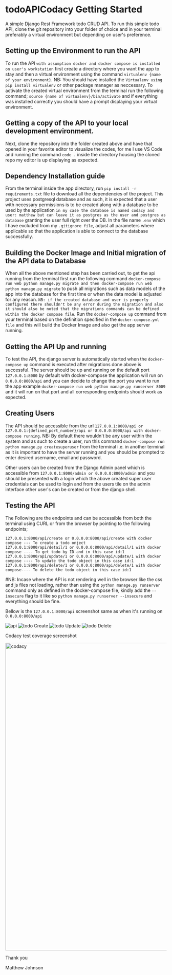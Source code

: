 
# todoAPICodacy Getting Started
A simple Django Rest Framework todo CRUD API. To run this simple todo API, clone the git repository into your folder of choice and in your terminal preferably a virtual environment but depending on user's preference. 

## Setting up the Environment to run the API
To run the API ```with assumption docker and docker compose is installed on user's workstation``` first create a directory where you want the app to stay and then a virtual environment using the command ```virtualenv {name of your environment}```. NB: You should have installed the ```Virtualenv using pip install virtualenv``` or other package manager as neccessary. To activate the created virtual environment from the terminal run the following command;
```source {name of virtualenv}/bin/activate``` and if everything was installed correctly you should have a prompt displaying your virtual environment.

## Getting a copy of the API to your local development environment.
Next, clone the repository into the folder created above and have that opened in your favorite editor to visualize the codes, for me I use VS Code and running the command ```code .``` inside the directory housing the cloned repo my editor is up displaying as expected.

## Dependency Installation guide
From the terminal inside the app directory, run ```pip install -r requirements.txt``` file to download all the dependencies of the project. This project uses postgresql database and as such, it is expected that a user with necessary permissions is to be created along with a database to be used by the application ```in my case the database is named codacy and user: matthew but can leave it as postgres as the user and postgres as database``` granting the user full right over the DB. In the file name ```.env``` which I have excluded from my ```.gitignore file```, adjust all parameters where applicable so that the application is able to connect to the database successfully.

## Building the Docker Image and Initial migration of the API data to Database
When all the above mentioned step has been carried out, to get the api running from the terminal first run the following command ```docker-compose run web python manage.py migrate and then docker-compose run web python manage.py migrate``` to push all migrations such as data models of the app into the database for the first time or when the data model is adjusted for any reason. ```NB: if the created database and user is properly configured there shouldn't be any error during the migration and also it should also be noted that the migrations commands can be defined within the docker compose file```. 
Run the ```docker-compose up``` command from your terminal based on the definition specified in the ```docker-compose.yml file``` and this will build the Docker Image and also get the app server running.

## Getting the API Up and running
To test the API, the django server is automatically started when the ```docker-compose up``` command is executed after migrations done above is successful. The server should be up and running on the default port ```127.0.0.1:8000``` by default with docker-compose the application will run on ```0.0.0.0:8000/api``` and you can decide to change the port you want to run the app example ```docker-compose run web python manage.py runserver 8009``` and it will run on that port and all corresponding endpoints should work as expected.

## Creating Users
The API should be accessible from the url ```127.0.0.1:8000/api or 127.0.0.1:{defined_port_number}/api or 0.0.0.0:8000/api with docker-compose running```. 
NB: By default there wouldn't be any user within the system and as such to create a user, run this command ```docker-compose run python manage.py createsuperuser``` from the terminal i.e. in another terminal as it is important to have the server running and you should be prompted to enter desired username, email and password.

Other users can be created from the Django Admin panel which is accessible from ```127.0.0.1:8000/admin or 0.0.0.0:8000/admin``` and you should be presented with a login which the above created super user credentials can be used to login and from the users tile on the admin interface other user's can be created or from the django shell.

## Testing the API
The Following are the endpoints and can be accessible from both the terminal using CURL or from the browser by pointing to the following endpoints;

```127.0.0.1:8000/api or 0.0.0.0:8000/api with docker-compose ---- List all todo object
127.0.0.1:8000/api/create or 0.0.0.0:8000/api/create with docker compose --- To create a todo onject
127.0.0.1:8000/api/detail/1 or 0.0.0.0:8000/api/detail/1 with docker compose ---- To get todo by ID and in this case id:1
127.0.0.1:8000/api/update/1 or 0.0.0.0:8000/api/update/1 with docker compose ---- To update the todo object in this case id:1
127.0.0.1:8000/api/delete/1 or 0.0.0.0:8000/api/delete/1 with docker compose---- To delete the todo object in this case id:1
```

#NB: Incase where the API is not rendering well in the browser like the css and js files not loading, rather than using the ```python manage.py runserver``` command only as defined in the docker-compose file, kindly add the ```--insecure``` flag to it like so ```python manage.py runserver --insecure``` and everything should be fine.

Bellow is the ```127.0.0.1:8000/api``` screenshot same as when it's running on ```0.0.0.0:8000/api```

![api](https://user-images.githubusercontent.com/19800135/130051743-d16c8722-e558-44aa-afa1-e4619c83978f.png)
![todo Create](https://user-images.githubusercontent.com/19800135/130327811-817f6641-b7c9-47ed-a885-d4b1260bc778.png)
![todo Update](https://user-images.githubusercontent.com/19800135/130327823-229b4804-d78d-44d2-b57a-f471af3dd886.png)
![todo Delete](https://user-images.githubusercontent.com/19800135/130327828-374b450e-acb8-402b-b081-da843e749a00.png)

Codacy test coverage screenshot

<img width="957" alt="codacy" src="https://user-images.githubusercontent.com/19800135/130563592-b080a20c-80b8-4cd0-9050-5467fc07156b.png">





Thank you

Matthew Johnson



